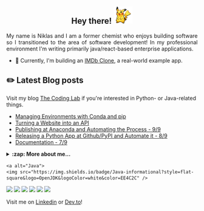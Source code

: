 <!-- ![](assets/forrest.jpg) -->

<h2 align="center">Hey there! <img src="assets/pikachu1.gif" width="50px"> </h2>

<p align="justify">
  My name is Niklas and I am a former chemist who enjoys building software so I transitioned to the area of software development! In my professional environment I'm writing primarily java/react-based enterprise applications. 
</p>

- 🚧 Currently, I'm building an [IMDb Clone](https://github.com/NiklasTiede/IMDb-Clone), a real-world example app.

## :pencil2: Latest Blog posts

Visit my blog [The Coding Lab](https://the-coding-lab.com/) if you're interested in Python- or Java-related things.

<!-- BLOG-POST-LIST:START -->
- [Managing Environments with Conda and pip](https://the-coding-lab.com/2021/conda-and-pip/)
- [Turning a Website into an API](https://the-coding-lab.com/2021/github-trending-api/)
- [Publishing at Anaconda and Automating the Process - 9/9](https://the-coding-lab.com/2021/9-publishing-at-anaconda/)
- [Releasing a Python App at Github/PyPI and Automate it - 8/9](https://the-coding-lab.com/2021/8-publishing-at-pypi/)
- [Documentation - 7/9](https://the-coding-lab.com/2021/7-documentation/)
<!-- BLOG-POST-LIST:END -->



<details>
    <summary><b>:zap: More about me...</b></summary>

<br>

[![niklastiede's github stats](https://github-readme-stats.vercel.app/api?username=niklastiede&count_private=true&show_icons=true&theme=tokyonight)](https://github.com/niklastiede/github-readme-stats)

[![Top Langs](https://github-readme-stats.vercel.app/api/top-langs/?username=niklastiede)](https://github.com/niklastiede/github-readme-stats)


</details>


<p id="Icons" align="center">
  
    <a alt="Java">
    <img src="https://img.shields.io/badge/Java-informational?style=flat-square&logo=OpenJDK&logoColor=white&color=EE4C2C" />
  </a>
  <a alt="Spring Boot">
    <img src="https://img.shields.io/badge/Spring_Boot-informational?style=flat-square&logo=springboot&logoColor=white&color=39bf5d" />
  </a>
  <a alt="Elasticsearch">
    <img src="https://img.shields.io/badge/Elasticsearch-informational?style=flat-square&logo=elasticsearch&logoColor=white&color=005571" />
  </a>
    <a alt="Typescript">
    <img src="https://img.shields.io/badge/Typescript-informational?style=flat-square&logo=typescript&logoColor=black&color=0084ff" />
  </a>
  <a alt="React">
    <img src="https://img.shields.io/badge/React-informational?style=flat-square&logo=react&logoColor=black&color=00c2ed" />
  </a>
    <a alt="Kubernetes">
    <img src="https://img.shields.io/badge/Kubernetes-informational?style=flat-square&logo=kubernetes&logoColor=white&color=326CE5" />
  </a>
  <a alt="Python">
    <img src="https://img.shields.io/badge/Python-informational?style=flat-square&logo=python&logoColor=white&color=3776AB" />
  </a>
  
<!--   <a alt="Java">
    <img src="https://img.shields.io/badge/Java-informational?style=flat-square&logo=OpenJDK&logoColor=white&color=EE4C2C" />
  </a>
  <a alt="Spring Boot">
    <img src="https://img.shields.io/badge/Spring_Boot-informational?style=flat-square&logo=springboot&logoColor=white&color=39bf5d" />
  </a>
  <a alt="Elasticsearch">
    <img src="https://img.shields.io/badge/Elasticsearch-informational?style=flat-square&logo=elasticsearch&logoColor=white&color=005571" />
  </a>
  <a alt="ActiveMQ">
    <img src="https://img.shields.io/badge/ActiveMQ-informational?style=flat-square&logo=activemq&logoColor=white&color=FF6600" />
  </a>
  <a alt="Oracle">
    <img src="https://img.shields.io/badge/Oracle-informational?style=flat-square&logo=oracle&logoColor=white&color=F80000" />
  </a>
  <a alt="Typescript">
    <img src="https://img.shields.io/badge/Typescript-informational?style=flat-square&logo=typescript&logoColor=black&color=0084ff" />
  </a>
  <a alt="React">
    <img src="https://img.shields.io/badge/React-informational?style=flat-square&logo=react&logoColor=black&color=00c2ed" />
  </a>

  
  <br>

  <a alt="Jenkins">
    <img src="https://img.shields.io/badge/Jenkins-informational?style=flat-square&logo=jenkins&logoColor=white&color=D24939" />
  </a>
  <a alt="Grafana">
    <img src="https://img.shields.io/badge/Grafana-informational?style=flat-square&logo=grafana&logoColor=white&color=F46800" />
  </a>
  <a alt="Docker">
    <img src="https://img.shields.io/badge/Docker-informational?style=flat-square&logo=docker&logoColor=white&color=2496ED" />
  </a>
  <a alt="Rancher">
    <img src="https://img.shields.io/badge/Rancher-informational?style=flat-square&logo=rancher&logoColor=white&color=0075A8" />
  </a>
  <a alt="Kubernetes">
    <img src="https://img.shields.io/badge/Kubernetes-informational?style=flat-square&logo=kubernetes&logoColor=white&color=326CE5" />
  </a>
  <a alt="Python">
    <img src="https://img.shields.io/badge/Python-informational?style=flat-square&logo=python&logoColor=white&color=3776AB" />
  </a>
  <a alt="Linux">
    <img src="https://img.shields.io/badge/Linux-informational?style=flat-square&logo=linux&logoColor=black&color=FCC624" />
  </a> -->
  
  <br>
  
</p>



Visit me on [Linkedin](https://www.linkedin.com/in/niklas-tiede-3b57451b6/) or [Dev.to](https://dev.to/niklastiede)!

<!-- ---

Ask me anything [here](https://github.com/NiklasTiede/NiklasTiede/issues) or via email.
Happy Coding!
 -->

<!-- <p align="center">
  <img src="https://komarev.com/ghpvc/?username=NiklasTiede&color=7d7038" />
</p> -->
